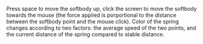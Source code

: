 Press space to move the softbody up, click the screen to move the softbody towards the mouse (the force applied is porportional to the distance between the softbody point and the mouse click). 
Color of the spring changes according to two factors: the average speed of the two points, and the current distance of the spring compared to stable distance.
